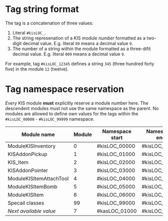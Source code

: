 # Tag string format

The tag is a concatenation of three values:
1. Literal `#kisLOC_`.
2. The string represenation of a KIS module _number_ formatted as a two-digit decimal value. E.g. literal
   `09` means a decimal value `9`.
3. The number of a string within the module formatted as a three-difit decimal value. E.g. literal `009`
   means a decimal value `9`.

For example, tag `#kisLOC_12345` defines a string `345` (three hundred forty five) in the module `12` (twelve).

# Tag namespace reservation

_Every_ KIS module **must** explicitly reserve a module number here. The descendent modules must
not use the same namespace as the parent. No modules are allowed to define own values for the tags within the
`#kisLOC_00000` - `#kisLOC_99999` namespace.

| Module name             | Module | Namespace start | Namespace end |
| ----------------------- | ------ | --------------- | ------------- |
| ModuleKISInventory      | 0      | #kisLOC_00000   | #kisLOC_00999 |
| KISAddonPickup          | 1      | #kisLOC_01000   | #kisLOC_01999 |
| KIS_Item                | 2      | #kisLOC_02000   | #kisLOC_02999 |
| KISAddonPointer         | 3      | #kisLOC_03000   | #kisLOC_03999 |
| ModuleKISItemAttachTool | 4      | #kisLOC_04000   | #kisLOC_04999 |
| ModuleKISItemBomb       | 5      | #kisLOC_05000   | #kisLOC_05999 |
| ModuleKISItem           | 6      | #kisLOC_06000   | #kisLOC_06999 |
| Specail classes         | 99     | #kisLOC_99000   | #kisLOC_99999 |
| _Next available value_  | 7      | #kasLOC_01000   | #kisLOC_01999 |
